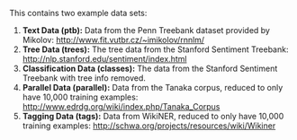This contains two example data sets:

1) **Text Data (ptb):** Data from the Penn Treebank dataset provided by Mikolov: http://www.fit.vutbr.cz/~imikolov/rnnlm/
2) **Tree Data (trees):** The tree data from the Stanford Sentiment Treebank: http://nlp.stanford.edu/sentiment/index.html
3) **Classification Data (classes):** The data from the Stanford Sentiment Treebank with tree info removed.
4) **Parallel Data (parallel):** Data from the Tanaka corpus, reduced to only have 10,000 training examples: http://www.edrdg.org/wiki/index.php/Tanaka_Corpus
5) **Tagging Data (tags):** Data from WikiNER, reduced to only have 10,000 training examples: http://schwa.org/projects/resources/wiki/Wikiner
